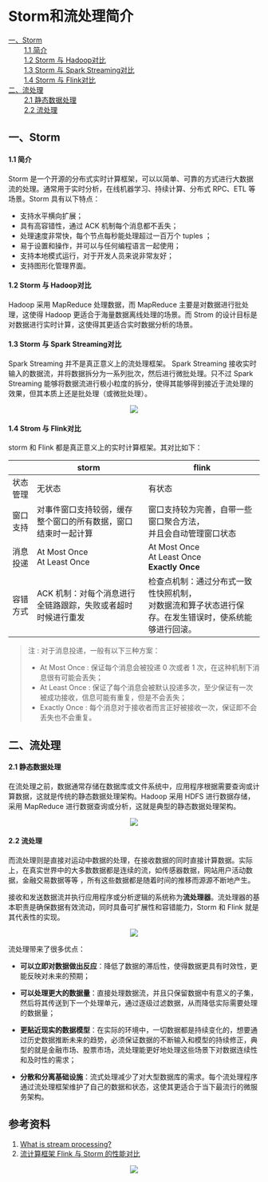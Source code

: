 # Storm和流处理简介

<nav>
<a href="#一Storm">一、Storm</a><br/>
&nbsp;&nbsp;&nbsp;&nbsp;&nbsp;&nbsp;&nbsp;&nbsp;<a href="#11-简介">1.1 简介</a><br/>
&nbsp;&nbsp;&nbsp;&nbsp;&nbsp;&nbsp;&nbsp;&nbsp;<a href="#12-Storm-与-Hadoop对比">1.2 Storm 与 Hadoop对比</a><br/>
&nbsp;&nbsp;&nbsp;&nbsp;&nbsp;&nbsp;&nbsp;&nbsp;<a href="#13-Storm-与Spark-Streaming对比">1.3 Storm 与  Spark Streaming对比</a><br/>
&nbsp;&nbsp;&nbsp;&nbsp;&nbsp;&nbsp;&nbsp;&nbsp;<a href="#14-Storm-与-Flink对比">1.4 Storm 与 Flink对比</a><br/>
<a href="#二流处理">二、流处理</a><br/>
&nbsp;&nbsp;&nbsp;&nbsp;&nbsp;&nbsp;&nbsp;&nbsp;<a href="#21-静态数据处理">2.1 静态数据处理</a><br/>
&nbsp;&nbsp;&nbsp;&nbsp;&nbsp;&nbsp;&nbsp;&nbsp;<a href="#22-流处理">2.2 流处理</a><br/>
</nav>


## 一、Storm

#### 1.1 简介

Storm 是一个开源的分布式实时计算框架，可以以简单、可靠的方式进行大数据流的处理。通常用于实时分析，在线机器学习、持续计算、分布式 RPC、ETL 等场景。Storm 具有以下特点：

+ 支持水平横向扩展；
+ 具有高容错性，通过 ACK 机制每个消息都不丢失；
+ 处理速度非常快，每个节点每秒能处理超过一百万个 tuples ；
+ 易于设置和操作，并可以与任何编程语言一起使用；
+ 支持本地模式运行，对于开发人员来说非常友好；
+ 支持图形化管理界面。



#### 1.2 Storm 与 Hadoop对比

Hadoop 采用 MapReduce 处理数据，而 MapReduce 主要是对数据进行批处理，这使得 Hadoop 更适合于海量数据离线处理的场景。而 Strom 的设计目标是对数据进行实时计算，这使得其更适合实时数据分析的场景。



#### 1.3 Storm 与 Spark Streaming对比

Spark Streaming 并不是真正意义上的流处理框架。 Spark Streaming 接收实时输入的数据流，并将数据拆分为一系列批次，然后进行微批处理。只不过 Spark Streaming 能够将数据流进行极小粒度的拆分，使得其能够得到接近于流处理的效果，但其本质上还是批处理（或微批处理）。

<div align="center"> <img  src="https://gitee.com/jam5577/depository/raw/repo/picture/streaming-flow.png"/> </div>

#### 1.4 Strom 与 Flink对比

storm 和 Flink 都是真正意义上的实时计算框架。其对比如下：

|          | storm                                                        | flink                                                        |
| -------- | ------------------------------------------------------------ | ------------------------------------------------------------ |
| 状态管理 | 无状态                                                       | 有状态                                                       |
| 窗口支持 | 对事件窗口支持较弱，缓存整个窗口的所有数据，窗口结束时一起计算 | 窗口支持较为完善，自带一些窗口聚合方法，<br>并且会自动管理窗口状态 |
| 消息投递 | At Most  Once<br/>At Least Once                              | At Most  Once<br/>At Least Once<br/>**Exactly Once**         |
| 容错方式 | ACK 机制：对每个消息进行全链路跟踪，失败或者超时时候进行重发  | 检查点机制：通过分布式一致性快照机制，<br/>对数据流和算子状态进行保存。在发生错误时，使系统能够进行回滚。 |


> 注  :  对于消息投递，一般有以下三种方案：
> + At Most Once : 保证每个消息会被投递 0 次或者 1 次，在这种机制下消息很有可能会丢失；
> + At Least Once : 保证了每个消息会被默认投递多次，至少保证有一次被成功接收，信息可能有重复，但是不会丢失；
> + Exactly Once  :  每个消息对于接收者而言正好被接收一次，保证即不会丢失也不会重复。



## 二、流处理

#### 2.1 静态数据处理

在流处理之前，数据通常存储在数据库或文件系统中，应用程序根据需要查询或计算数据，这就是传统的静态数据处理架构。Hadoop 采用 HDFS 进行数据存储，采用 MapReduce 进行数据查询或分析，这就是典型的静态数据处理架构。

<div align="center"> <img  src="https://gitee.com/jam5577/depository/raw/repo/picture/01_data_at_rest_infrastructure.png"/> </div>



#### 2.2 流处理

而流处理则是直接对运动中数据的处理，在接收数据的同时直接计算数据。实际上，在真实世界中的大多数数据都是连续的流，如传感器数据，网站用户活动数据，金融交易数据等等 ，所有这些数据都是随着时间的推移而源源不断地产生。

接收和发送数据流并执行应用程序或分析逻辑的系统称为**流处理器**。流处理器的基本职责是确保数据有效流动，同时具备可扩展性和容错能力，Storm 和 Flink 就是其代表性的实现。

<div align="center"> <img  src="https://gitee.com/jam5577/depository/raw/repo/picture/02_stream_processing_infrastructure.png"/> </div>



流处理带来了很多优点：

- **可以立即对数据做出反应**：降低了数据的滞后性，使得数据更具有时效性，更能反映对未来的预期；

- **可以处理更大的数据量**：直接处理数据流，并且只保留数据中有意义的子集，然后将其传送到下一个处理单元，通过逐级过滤数据，从而降低实际需要处理的数据量；

- **更贴近现实的数据模型**：在实际的环境中，一切数据都是持续变化的，想要通过历史数据推断未来的趋势，必须保证数据的不断输入和模型的持续修正，典型的就是金融市场、股票市场，流处理能更好地处理这些场景下对数据连续性和及时性的需求；

- **分散和分离基础设施**：流式处理减少了对大型数据库的需求。每个流处理程序通过流处理框架维护了自己的数据和状态，这使其更适合于当下最流行的微服务架构。





## 参考资料

1.  [What is stream processing?](https://www.ververica.com/what-is-stream-processing)
2. [流计算框架 Flink 与 Storm 的性能对比](http://bigdata.51cto.com/art/201711/558416.htm)


<div align="center"> <img  src="https://gitee.com/jam5577/depository/raw/repo/picture/weixin-desc.png"/> </div>
